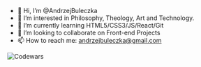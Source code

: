 - 👋 Hi, I’m @AndrzejBuleczka
- 👀 I’m interested in Philosophy, Theology, Art and Technology.
- 🌱 I’m currently learning HTML5/CSS3/JS/React/Git
- 💞️ I’m looking to collaborate on Front-end Projects
- 📫 How to reach me: andrzejbuleczka@gmail.com

![Codewars](https://www.codewars.com/users/AndrzejBuleczka/badges/large)

<!---
AndrzejBuleczka/AndrzejBuleczka is a ✨ special ✨ repository because its `README.md` (this file) appears on your GitHub profile.
You can click the Preview link to take a look at your changes.
--->

